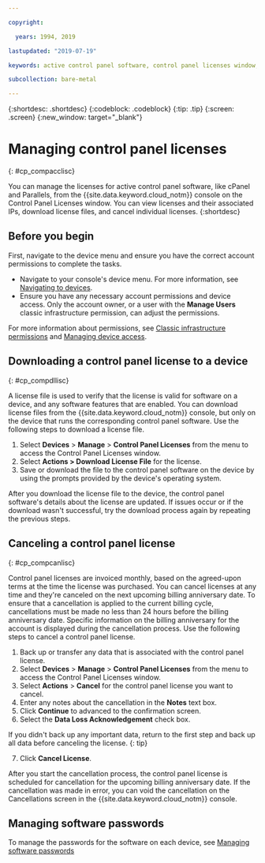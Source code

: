 ```yaml
---

copyright:

  years: 1994, 2019

lastupdated: "2019-07-19"

keywords: active control panel software, control panel licenses window, download license files, devices, canceling license

subcollection: bare-metal

---
```


{:shortdesc: .shortdesc}
{:codeblock: .codeblock}
{:tip: .tip}
{:screen: .screen}
{:new_window: target="_blank"}

# Managing control panel licenses
{: #cp_compacclisc}

You can manage the licenses for active control panel software, like cPanel and Parallels, from the {{site.data.keyword.cloud_notm}} console on the Control Panel Licenses window. You can view licenses and their associated IPs, download license files, and cancel individual licenses.
{:shortdesc}

## Before you begin
First, navigate to the device menu and ensure you have the correct account permissions to complete the tasks.

* Navigate to your console's device menu. For more information, see [Navigating to devices](/docs/bare-metal?topic=virtual-servers-navigating-devices).
* Ensure you have any necessary account permissions and device access. Only the account owner, or a user with the **Manage Users** classic infrastructure permission, can adjust the permissions.

For more information about permissions, see [Classic infrastructure permissions](/docs/iam?topic=iam-infrapermission#infrapermission) and [Managing device access](/docs/vsi?topic=virtual-servers-managing-device-access).

## Downloading a control panel license to a device
{: #cp_compdllisc}

A license file is used to verify that the license is valid for software on a device, and any software features that are enabled. You can download license files from the {{site.data.keyword.cloud_notm}} console, but only on the device that runs the corresponding control panel software. Use the following steps to download a license file.

1. Select **Devices** > **Manage** > **Control Panel Licenses** from the menu to access the Control Panel Licenses window.
2. Select **Actions > Download License File** for the license.
3. Save or download the file to the control panel software on the device by using the prompts provided by the device's operating system.

After you download the license file to the device, the control panel software's details about the license are updated. If issues occur or if the download wasn't successful, try the download process again by repeating the previous steps.

## Canceling a control panel license
{: #cp_compcanlisc}

Control panel licenses are invoiced monthly, based on the agreed-upon terms at the time the license was purchased. You can cancel licenses at any time and they're canceled on the next upcoming billing anniversary date. To ensure that a cancellation is applied to the current billing cycle, cancellations must be made no less than 24 hours before the billing anniversary date. Specific information on the billing anniversary for the account is displayed during the cancellation process. Use the following steps to cancel a control panel license.

1. Back up or transfer any data that is associated with the control panel license.
2. Select **Devices** > **Manage** > **Control Panel Licenses** from the menu to access the Control Panel Licenses window.
3. Select **Actions** > **Cancel** for the control panel license you want to cancel.
4. Enter any notes about the cancellation in the **Notes** text box.
5. Click **Continue** to advanced to the confirmation screen.
6. Select the **Data Loss Acknowledgement** check box.

  If you didn't back up any important data, return to the first step and back up all data before canceling the license.
  {: tip}

7. Click **Cancel License**.

After you start the cancellation process, the control panel license is scheduled for cancellation for the upcoming billing anniversary date. If the cancellation was made in error, you can void the cancellation on the Cancellations screen in the {{site.data.keyword.cloud_notm}} console.

## Managing software passwords
To manage the passwords for the software on each device, see [Managing software passwords](/docs/infrastructure/software?topic=software-cp_bpmanacctresp)
